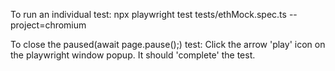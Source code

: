 To run an individual test:
npx playwright test tests/ethMock.spec.ts --project=chromium

To close the paused(await page.pause();) test:
Click the arrow 'play' icon on the playwright window popup. It should 'complete' the test.
